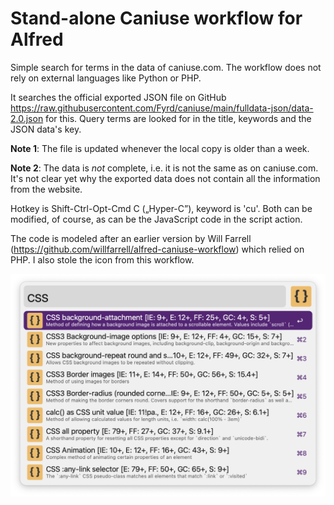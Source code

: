 # Stand-alone Caniuse workflow for Alfred

Simple search for terms in the data of caniuse.com. The workflow does not rely on external languages like Python or PHP.

It searches the official exported JSON file on GitHub
https://raw.githubusercontent.com/Fyrd/caniuse/main/fulldata-json/data-2.0.json
for this. Query terms are looked for in the title, keywords and the JSON data's key.

**Note 1**: The file is updated whenever the local copy is older than a week.

**Note 2**: The data is _not_ complete, i.e. it is not the same as on caniuse.com. It's not clear yet why the exported data does not contain all the information from the website. 

Hotkey is Shift-Ctrl-Opt-Cmd C („Hyper-C”), keyword is 'cu'. Both can be modified, of course, as can be the JavaScript code in the script action.

The code is modeled after an earlier version by Will Farrell (https://github.com/willfarrell/alfred-caniuse-workflow) which relied on PHP. I also stole the icon from this workflow.

![](screenshot.png)